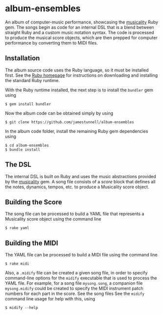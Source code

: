 # album-ensembles
An album of computer-music performance, showcasing the [musicality](https://github.com/jamestunnell/musicality) Ruby gem. The songs begin as code for an internal DSL that is a blend between straight Ruby and a custom music notation syntax. The code is processed to produce the musical score objects, which are then prepped for computer performance by converting them to MIDI files.

## Installation
The album source code uses the Ruby language, so it must be installed first. See the [Ruby homepage](https://www.ruby-lang.org/) for instructions on downloading and installing the standard Ruby runtime.

With the Ruby runtime installed, the next step is to install the `bundler` gem using

    $ gem install bundler

Now the album code can be obtained simply by using

    $ git clone https://github.com/jamestunnell/album-ensembles

In the album code folder, install the remaining Ruby gem dependencies using

    $ cd album-ensembles
    $ bundle install

## The DSL
The internal DSL is built on Ruby and uses the music abstractions provided by the [musicality](https://github.com/jamestunnell/musicality) gem. A song file consists of a *score* block that defines all the notes, dynamics, tempos, etc. to produce a Musicality score object.

## Building the Score
The song file can be processed to build a YAML file that represents a Musicality score object using the command line

    $ rake yaml
    
## Building the MIDI
The YAML file can be processed to build a MIDI file using the command line 

    $ rake midi

Also, a `.midify` file can be created a given song file, in order to specify command-line options for the `midify` executable that is used to process the YAML file. For example, for a song file `mysong.song`, a companion file `mysong.midify` could be created to specify the MIDI instrument patch numbers for each part in the score. See the song files See the `midify` command line usage for help with this, using

    $ midify --help